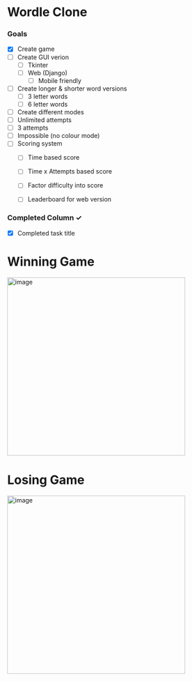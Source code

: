 # Wordle Clone

### Goals
- [x] Create game
- [ ] Create GUI verion
  - [ ] Tkinter
  - [ ] Web (Django)
    - [ ] Mobile friendly
- [ ] Create longer & shorter word versions
  - [ ] 3 letter words
  - [ ] 6 letter words
- [ ] Create different modes
 - [ ] Unlimited attempts
 - [ ] 3 attempts
 - [ ] Impossible (no colour mode)
- [ ] Scoring system
  - [ ] Time based score
  - [ ] Time x Attempts based score
  - [ ] Factor difficulty into score
  - [ ] Leaderboard for web version


### Completed Column ✓
- [x] Completed task title  

# Winning Game
<img width="409" alt="image" src="https://user-images.githubusercontent.com/91919183/193435588-a4787c91-dc5b-4ec7-b9bd-95ccf974b709.png">

# Losing Game
<img width="409" alt="image" src="https://user-images.githubusercontent.com/91919183/193435646-f4c4b6a4-3bcc-4ab5-a03d-a98eb010fdee.png">



